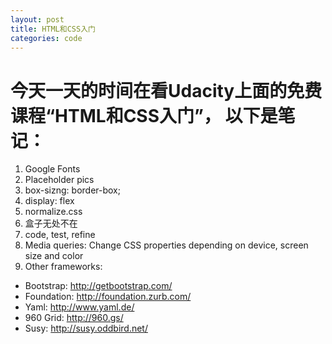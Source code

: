 ```yaml
---
layout: post
title: HTML和CSS入门
categories: code
---
```


# 今天一天的时间在看Udacity上面的免费课程“HTML和CSS入门”， 以下是笔记：

1. Google Fonts
2. Placeholder pics
3. box-sizng: border-box;
4. display: flex
5. normalize.css
6. 盒子无处不在
7. code, test, refine
8. Media queries: Change CSS properties depending on device, screen size and color
9. Other frameworks:
  - Bootstrap: http://getbootstrap.com/ 
  - Foundation: http://foundation.zurb.com/ 
  - Yaml: http://www.yaml.de/ 
  - 960 Grid: http://960.gs/ 
  - Susy: http://susy.oddbird.net/ 


